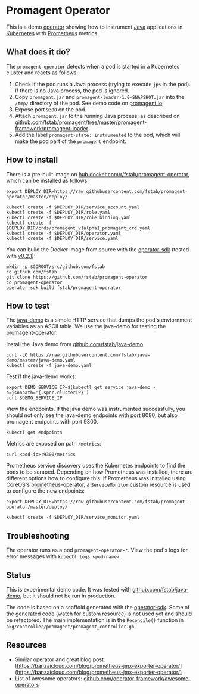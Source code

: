 Promagent Operator
==================

This is a demo [operator](https://coreos.com/operators/) showing how to instrument [Java](http://java.sun.com) applications in [Kubernetes](https://kubernetes.io) with [Prometheus](https://prometheus.io) metrics.

What does it do?
----------------

The `promagent-operator` detects when a pod is started in a Kubernetes cluster and reacts as follows:

1. Check if the pod runs a Java process (trying to execute `jps` in the pod). If there is no Java process, the pod is ignored.
2. Copy `promagent.jar` and `promagent-loader-1.0-SNAPSHOT.jar` into the `/tmp/` directory of the pod. See demo code on [promagent.io](http://promagent.io).
3. Expose port `9300` on the pod.
4. Attach `promagent.jar` to the running Java process, as described on [github.com/fstab/promagent/tree/master/promagent-framework/promagent-loader](https://github.com/fstab/promagent/tree/master/promagent-framework/promagent-loader).
5. Add the label `promagent-state: instrumented` to the pod, which will make the pod part of the `promagent` endpoint.


How to install
--------------

There is a pre-built image on [hub.docker.com/r/fstab/promagent-operator](https://hub.docker.com/r/fstab/promagent-operator/), which can be installed as follows:

```
export DEPLOY_DIR=https://raw.githubusercontent.com/fstab/promagent-operator/master/deploy/

kubectl create -f $DEPLOY_DIR/service_account.yaml
kubectl create -f $DEPLOY_DIR/role.yaml
kubectl create -f $DEPLOY_DIR/role_binding.yaml
kubectl create -f $DEPLOY_DIR/crds/promagent_v1alpha1_promagent_crd.yaml
kubectl create -f $DEPLOY_DIR/operator.yaml
kubectl create -f $DEPLOY_DIR/service.yaml
```

You can build the Docker image from source with the [operator-sdk](https://github.com/operator-framework/operator-sdk) (tested with [v0.2.1](https://github.com/operator-framework/operator-sdk/release://github.com/operator-framework/operator-sdk/releases)):

```
mkdir -p $GOROOT/src/github.com/fstab
cd github.com/fstab
git clone https://github.com/fstab/promagent-operator
cd promagent-operator
operator-sdk build fstab/promagent-operator
```

How to test
-----------

The [java-demo](https://github.com/fstab/java-demo) is a simple HTTP service that dumps the pod's enviornment variables as an ASCII table. We use the java-demo for testing the promagent-operator.

Install the Java demo from [github.com/fstab/java-demo](https://github.com/fstab/java-demo)

```
curl -LO https://raw.githubusercontent.com/fstab/java-demo/master/java-demo.yaml
kubectl create -f java-demo.yaml
```

Test if the java-demo works:

```
export DEMO_SERVICE_IP=$(kubectl get service java-demo -o=jsonpath='{.spec.clusterIP}')
curl $DEMO_SERVICE_IP
```

View the endpoints. If the java demo was instrumented successfully, you should not only see the java-demo endpoints with port 8080, but also promagent endpoints with port 9300.

```
kubectl get endpoints
```

Metrics are exposed on path `/metrics`:

```
curl <pod-ip>:9300/metrics
```

Prometheus service discovery uses the Kubernetes endpoints to find the pods to be scraped. Depending on how Prometheus was installed, there are different options how to configure this. If Prometheus was installed using CoreOS's [prometheus-operator](https://github.com/coreos/prometheus-operator/), a `ServiceMonitor` custom resource is used to configure the new endpoints:

```
export DEPLOY_DIR=https://raw.githubusercontent.com/fstab/promagent-operator/master/deploy/

kubectl create -f $DEPLOY_DIR/service_monitor.yaml
```

Troubleshooting
---------------

The operator runs as a pod `promagent-operator-*`. View the pod's logs for error messages with `kubectl logs <pod-name>`.

Status
------

This is experimental demo code. It was tested with [github.com/fstab/java-demo](https://github.com/fstab/java-demo), but it should not be run in production.

The code is based on a scaffold generated with the [operator-sdk](https://github.com/operator-framework/operator-sdk). Some of the generated code (watch for custom resource) is not used yet and should be refactored. The main implementation is in the `Reconcile()` function in `pkg/controller/promagent/promagent_controller.go`.


Resources
---------

* Similar operator and great blog post: [https://banzaicloud.com/blog/prometheus-jmx-exporter-operator/](https://banzaicloud.com/blog/prometheus-jmx-exporter-operator/)
* List of awesome operators: [github.com/operator-framework/awesome-operators](https://github.com/operator-framework/awesome-operators)
